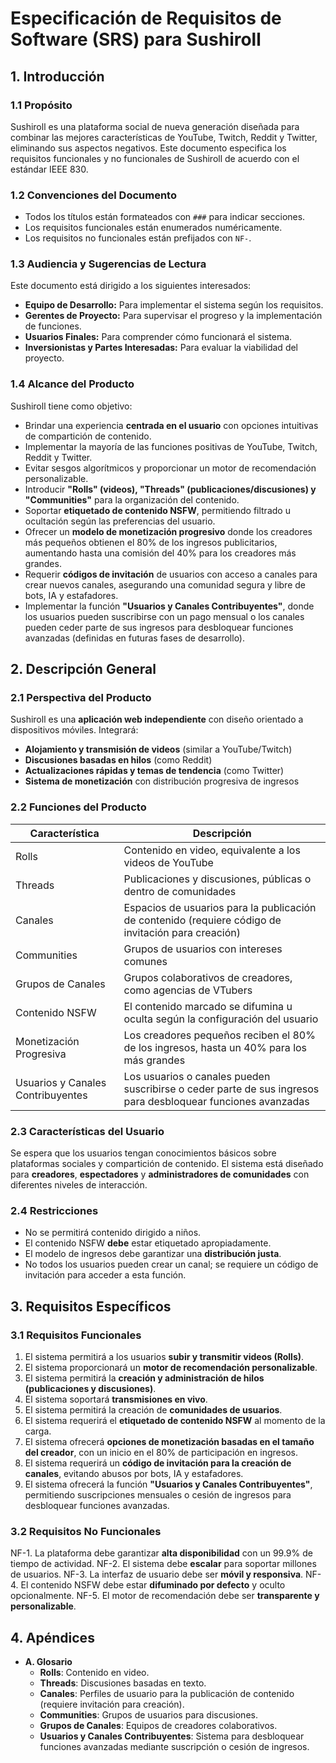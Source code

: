 # Especificación de Requisitos de Software (SRS) para Sushiroll

## 1. Introducción

### 1.1 Propósito

Sushiroll es una plataforma social de nueva generación diseñada para combinar las mejores características de YouTube, Twitch, Reddit y Twitter, eliminando sus aspectos negativos. Este documento especifica los requisitos funcionales y no funcionales de Sushiroll de acuerdo con el estándar IEEE 830.

### 1.2 Convenciones del Documento

- Todos los títulos están formateados con `###` para indicar secciones.
- Los requisitos funcionales están enumerados numéricamente.
- Los requisitos no funcionales están prefijados con `NF-`.

### 1.3 Audiencia y Sugerencias de Lectura

Este documento está dirigido a los siguientes interesados:

- **Equipo de Desarrollo:** Para implementar el sistema según los requisitos.
- **Gerentes de Proyecto:** Para supervisar el progreso y la implementación de funciones.
- **Usuarios Finales:** Para comprender cómo funcionará el sistema.
- **Inversionistas y Partes Interesadas:** Para evaluar la viabilidad del proyecto.

### 1.4 Alcance del Producto

Sushiroll tiene como objetivo:

- Brindar una experiencia **centrada en el usuario** con opciones intuitivas de compartición de contenido.
- Implementar la mayoría de las funciones positivas de YouTube, Twitch, Reddit y Twitter.
- Evitar sesgos algorítmicos y proporcionar un motor de recomendación personalizable.
- Introducir **"Rolls" (videos), "Threads" (publicaciones/discusiones) y "Communities"** para la organización del contenido.
- Soportar **etiquetado de contenido NSFW**, permitiendo filtrado u ocultación según las preferencias del usuario.
- Ofrecer un **modelo de monetización progresivo** donde los creadores más pequeños obtienen el 80% de los ingresos publicitarios, aumentando hasta una comisión del 40% para los creadores más grandes.
- Requerir **códigos de invitación** de usuarios con acceso a canales para crear nuevos canales, asegurando una comunidad segura y libre de bots, IA y estafadores.
- Implementar la función **"Usuarios y Canales Contribuyentes"**, donde los usuarios pueden suscribirse con un pago mensual o los canales pueden ceder parte de sus ingresos para desbloquear funciones avanzadas (definidas en futuras fases de desarrollo).

## 2. Descripción General

### 2.1 Perspectiva del Producto

Sushiroll es una **aplicación web independiente** con diseño orientado a dispositivos móviles. Integrará:

- **Alojamiento y transmisión de videos** (similar a YouTube/Twitch)
- **Discusiones basadas en hilos** (como Reddit)
- **Actualizaciones rápidas y temas de tendencia** (como Twitter)
- **Sistema de monetización** con distribución progresiva de ingresos

### 2.2 Funciones del Producto

|Característica|Descripción|
|---|---|
|Rolls|Contenido en video, equivalente a los videos de YouTube|
|Threads|Publicaciones y discusiones, públicas o dentro de comunidades|
|Canales|Espacios de usuarios para la publicación de contenido (requiere código de invitación para creación)|
|Communities|Grupos de usuarios con intereses comunes|
|Grupos de Canales|Grupos colaborativos de creadores, como agencias de VTubers|
|Contenido NSFW|El contenido marcado se difumina u oculta según la configuración del usuario|
|Monetización Progresiva|Los creadores pequeños reciben el 80% de los ingresos, hasta un 40% para los más grandes|
|Usuarios y Canales Contribuyentes|Los usuarios o canales pueden suscribirse o ceder parte de sus ingresos para desbloquear funciones avanzadas|

### 2.3 Características del Usuario

Se espera que los usuarios tengan conocimientos básicos sobre plataformas sociales y compartición de contenido. El sistema está diseñado para **creadores**, **espectadores** y **administradores de comunidades** con diferentes niveles de interacción.

### 2.4 Restricciones

- No se permitirá contenido dirigido a niños.
- El contenido NSFW **debe** estar etiquetado apropiadamente.
- El modelo de ingresos debe garantizar una **distribución justa**.
- No todos los usuarios pueden crear un canal; se requiere un código de invitación para acceder a esta función.

## 3. Requisitos Específicos

### 3.1 Requisitos Funcionales

1. El sistema permitirá a los usuarios **subir y transmitir videos (Rolls)**.
2. El sistema proporcionará un **motor de recomendación personalizable**.
3. El sistema permitirá la **creación y administración de hilos (publicaciones y discusiones)**.
4. El sistema soportará **transmisiones en vivo**.
5. El sistema permitirá la creación de **comunidades de usuarios**.
6. El sistema requerirá el **etiquetado de contenido NSFW** al momento de la carga.
7. El sistema ofrecerá **opciones de monetización basadas en el tamaño del creador**, con un inicio en el 80% de participación en ingresos.
8. El sistema requerirá un **código de invitación para la creación de canales**, evitando abusos por bots, IA y estafadores.
9. El sistema ofrecerá la función **"Usuarios y Canales Contribuyentes"**, permitiendo suscripciones mensuales o cesión de ingresos para desbloquear funciones avanzadas.

### 3.2 Requisitos No Funcionales

NF-1. La plataforma debe garantizar **alta disponibilidad** con un 99.9% de tiempo de actividad. NF-2. El sistema debe **escalar** para soportar millones de usuarios. NF-3. La interfaz de usuario debe ser **móvil y responsiva**. NF-4. El contenido NSFW debe estar **difuminado por defecto** y oculto opcionalmente. NF-5. El motor de recomendación debe ser **transparente y personalizable**.

## 4. Apéndices

- **A. Glosario**
    - **Rolls**: Contenido en video.
    - **Threads**: Discusiones basadas en texto.
    - **Canales**: Perfiles de usuario para la publicación de contenido (requiere invitación para creación).
    - **Communities**: Grupos de usuarios para discusiones.
    - **Grupos de Canales**: Equipos de creadores colaborativos.
    - **Usuarios y Canales Contribuyentes**: Sistema para desbloquear funciones avanzadas mediante suscripción o cesión de ingresos.